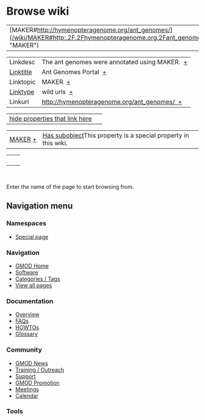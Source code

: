 



<span id="top"></span>




# <span dir="auto">Browse wiki</span>






|  |  |
|----|----|
| [MAKER#http://hymenopteragenome.org/ant_genomes/](/wiki/MAKER#http:.2F.2Fhymenopteragenome.org.2Fant_genomes.2F "MAKER") |  |

|  |  |
|----|----|
| Linkdesc | <span class="smwb-value">The ant genomes were annotated using MAKER.  <span class="smwsearch">[+](/wiki/Special%253ASearchByProperty/Linkdesc/The-20ant-20genomes-20were-20annotated-20using-20MAKER. "Special%253ASearchByProperty/Linkdesc/The-20ant-20genomes-20were-20annotated-20using-20MAKER.")</span></span> |
| [Linktitle](/wiki/Property%253ALinktitle "Property%253ALinktitle") | <span class="smwb-value">Ant Genomes Portal  <span class="smwsearch">[+](/wiki/Special%253ASearchByProperty/Linktitle/Ant-20Genomes-20Portal "Special%253ASearchByProperty/Linktitle/Ant-20Genomes-20Portal")</span></span> |
| Linktopic | <span class="smwb-value">MAKER  <span class="smwsearch">[+](/wiki/Special%253ASearchByProperty/Linktopic/MAKER "Special%253ASearchByProperty/Linktopic/MAKER")</span></span> |
| [Linktype](/wiki/Property%253ALinktype "Property%253ALinktype") | <span class="smwb-value">wild urls  <span class="smwsearch">[+](/wiki/Special%253ASearchByProperty/Linktype/wild-20urls "Special%253ASearchByProperty/Linktype/wild-20urls")</span></span> |
| Linkurl | <span class="smwb-value">http://hymenopteragenome.org/ant_genomes/  <span class="smwsearch">[+](/wiki/Special%253ASearchByProperty/Linkurl/http:-2F-2Fhymenopteragenome.org-2Fant_genomes-2F "Special%253ASearchByProperty/Linkurl/http:-2F-2Fhymenopteragenome.org-2Fant genomes-2F")</span></span> |

<span id="smw_browse_incoming"></span>

|  |  |
|----|----|
| [hide properties that link here](/mediawiki/index.php?title=Special:Browse&offset=0&dir=out&article=MAKER%23http%253A%2F%2Fhymenopteragenome.org%2Fant_genomes%2F)  |  |

|  |  |
|----|----|
| <span class="smwb-ivalue">[MAKER](/wiki/MAKER "MAKER") <span class="smwbrowse">[+](/wiki/Special%253ABrowse/MAKER "Special%253ABrowse/MAKER")</span></span> | <span class="smw-highlighter" data-type="1" state="inline" data-title="Property"><span class="smwbuiltin">[Has subobject](/wiki/Property%253AHas_subobject "Property:Has subobject")</span><span class="smwttcontent">This property is a special property in this wiki.</span></span> |

|     |     |
|-----|-----|
|     |     |

 

Enter the name of the page to start browsing from.  








## Navigation menu



### Namespaces

- <span id="ca-nstab-special">[Special
  page](/wiki/Special%253ABrowse/MAKER-23http%253A-2F-2Fhymenopteragenome.org-2Fant_genomes-2F "This is a special page, you cannot edit the page itself")</span>






### Navigation



- <span id="n-GMOD-Home">[GMOD Home](/wiki/Main_Page)</span>
- <span id="n-Software">[Software](/wiki/GMOD_Components)</span>
- <span id="n-Categories-.2F-Tags">[Categories /
  Tags](/wiki/Categories)</span>
- <span id="n-View-all-pages">[View all
  pages](/wiki/Special:AllPages)</span>




### Documentation



- <span id="n-Overview">[Overview](/wiki/Overview)</span>
- <span id="n-FAQs">[FAQs](/wiki/Category%253AFAQ)</span>
- <span id="n-HOWTOs">[HOWTOs](/wiki/Category%253AHOWTO)</span>
- <span id="n-Glossary">[Glossary](/wiki/Glossary)</span>




### Community



- <span id="n-GMOD-News">[GMOD News](/wiki/GMOD_News)</span>
- <span id="n-Training-.2F-Outreach">[Training /
  Outreach](/wiki/Training_and_Outreach)</span>
- <span id="n-Support">[Support](/wiki/Support)</span>
- <span id="n-GMOD-Promotion">[GMOD
  Promotion](/wiki/GMOD_Promotion)</span>
- <span id="n-Meetings">[Meetings](/wiki/Meetings)</span>
- <span id="n-Calendar">[Calendar](/wiki/Calendar)</span>




### Tools












<!-- -->




